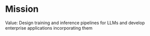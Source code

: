 # Mission

Value: Design training and inference pipelines for LLMs and develop enterprise applications incorporating them